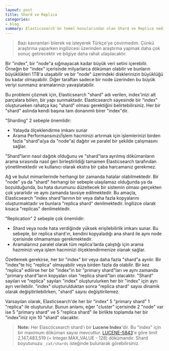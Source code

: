 ```yaml
---
layout: post
title: Shard ve Replica
categories:
- blog
summary: Elasticsearch'ün temel konularından olan Shard ve Replica nedir, neden önemlidir ve hayatımıza ne katmaktadır kısa bir göz atacağız. 
---
```



 > Bazı kavramları bilerek ve isteyerek Türkçe'ye çevirmedim. Çünkü araştırma yaparken ingilizcesi üzerinden araştırma yapmak daha çok sonuç getirecektir ve bilgiye daha rahat ulaşılacaktır.

Bir "index", bir "node"a sığmayacak kadar büyük veri setini içerebilir. Örneğin bir "index" içerisinde milyarlarca döküman olabilir ve bunların büyüklükleri 1TB'a ulaşabilir ve bir "node" üzerindeki disklerinizin büyüklüğü bu kadar olmayabilir. Diğer taraftan sadece bir node üzerinden bu büyük veriyi sunmanız aramalarınızı yavaşlatabilir. 

Bu problemi çözmek için, Elasticsearch "shard" adı verilen, index'inizi alt parçalara bölen, bir yapı sunmaktadır. Elasticsearch sayesinde bir "index" oluşturueken rahatça kaç "shard" olması gerektiğini belirtebilirsiniz. Her bir "shard" aslında kendi başına tam donanımlı birer "index"dir.

"Sharding" 2 sebeple önemlidir:

 - Yatayda ölçeklendirme imkanı sunar
 - Arama Performansınızı/İşlem hacminizi artırmak için işlemlerinizi birden fazla "shard"a(ya da "node"a) dağıtır ve paralel bir şekilde çalışmasını sağlar.

"Shard"ların nasıl dağıtık olduğunu ve "shard"lara ayrılmış dökümanların arama sırasında nasıl geri birleştirildiği tamamen Elasticsearch tarafından yönetilmektedir ve kullanıcı olarak ekstra bir çaba harcamanız gerekmez. 

Ağ ve bulut mimarilerinde herhangi bir zamanda hatalar olabilmektedir. Bir "node" ya da "shard" herhangi bir sebeple ulaşılamaz olduğunda ya da bozulduğunda, bu hata durumunu düzeltecek bir sistemin olması gerçekten çok yararlıdır ve aynı zamanda tavsiye edilmektedir. Bu amaçla, Elasticsearch "index shard"larının bir veya daha fazla kopyalarını oluşturmaktadır ve bunlara "replica shard" denilmektedir. İngilizce olarak kısaca "replicas" denilmektedir. 

"Replication" 2 sebeple çok önemlidir: 

 - Shard veya node hata verdiğinde yüksek erişilebilirlik imkanı sunar. Bu sebeple, bir replica shard'ın, kendini kopyaladığı ana shard ile aynı node içerisinde olmamaması gerekmektedir. 
 - Aramalarınız paralel olarak tüm replica'larda çalıştığı için arama hazminizi veya işlem hacminizi ölçeklendirmenize olanak sağlar.

Özetlemek gerekirse, her bir "index" bir veya daha fazla "shard"a ayrılır. Bir "index"te hiç "replica" olmayabilir veya birden fazla da olabilir. Bir kez "replica" edilirse her bir "index"in bir "primary shard"ları ve aynı zamanda "primary shard"ların kopyaları olan "replica shard"ları olacaktır. "Shard" sayıları ve "replica" sayıları "index" oluşturulurken her bir "index" için ayrı ayrı verilebilir. "index" oluşturulduktan sonra "replica shard" sayısı dinamik olarak değişitirilebilirken, "shard" sayısı değişitirilemez. 

Varsayılan olarak, Elasticsearch'de her bir "index" 5 "primary shard" 1 "replica" ile oluşturulur. Bunun anlamı, eğer "cluster" içerisinde 2 "node" var ise 5 "primary shard" ve 5 "replica shard" ile birlikte toplamda her bir "index"iniz için 10 "shard" olacaktır.

 > **Note:**
 > Her Elascticsearch shard'ı bir **Lucene Index**'dir. Bu "index" için bir maximum döküman sayısı mevcuttur. [LUCENE-5843](https://issues.apache.org/jira/browse/LUCENE-5843)'e göre limit 2,147,483,519 (= Integer.MAX_VALUE - 128) dökümandır. Shard boyutunuzu `_cat/shards` isteğinde bulunarak görebilirsiniz.